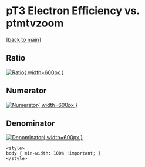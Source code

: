 # pT3 Electron Efficiency vs. ptmtvzoom

[[back to main](./)]



## Ratio

[![Ratio](../mtv/var/pT3_11_eff_ptmtvzoom.png){ width=600px }](../mtv/var/pT3_11_eff_ptmtvzoom.pdf)

## Numerator

[![Numerator](../mtv/num/pT3_11_eff_ptmtvzoom_num0.png){ width=600px }](../mtv/num/pT3_11_eff_ptmtvzoom_num0.pdf)

## Denominator

[![Denominator](../mtv/den/pT3_11_eff_ptmtvzoom_den.png){ width=600px }](../mtv/den/pT3_11_eff_ptmtvzoom_den.pdf)


``` {=html}
<style>
body { min-width: 100% !important; }
</style>
```
